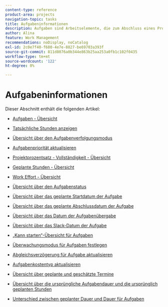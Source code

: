 ```yaml
---
content-type: reference
product-area: projects
navigation-topic: tasks
title: Aufgabeninformationen
description: Aufgaben sind Arbeitselemente, die zum Abschluss eines Projekts in Adobe Workfront beitragen. Informationen zu Aufgabeninformationen finden Sie in den folgenden Artikeln.
author: Alina
feature: Work Management
recommendations: noDisplay, noCatalog
exl-id: 2c0e7f40-f680-4e7e-8827-be69703a393f
source-git-commit: 811d8076a0b344e863b25aa253a0fb1c102f0435
workflow-type: tm+mt
source-wordcount: '122'
ht-degree: 0%

---
```


# Aufgabeninformationen

Dieser Abschnitt enthält die folgenden Artikel:

* [Aufgaben - Übersicht](../../../manage-work/tasks/task-information/tasks-overview.md)
* [Tatsächliche Stunden anzeigen](../../../manage-work/tasks/task-information/actual-hours.md)
* [Übersicht über den Aufgabenverfolgungsmodus](../../../manage-work/tasks/task-information/task-tracking-mode.md)
* [Aufgabenpriorität aktualisieren](../../../manage-work/tasks/task-information/task-priority.md)
* [Projektprozentsatz - Vollständigkeit - Übersicht](../../../manage-work/tasks/task-information/project-percent-complete.md)
* [Geplante Stunden - Übersicht](../../../manage-work/tasks/task-information/planned-hours.md)
* [Work Effort - Übersicht](../../../manage-work/tasks/task-information/work-effort.md)
* [Übersicht über den Aufgabenstatus](../../../manage-work/tasks/task-information/task-progress-status.md)
* [Übersicht über das geplante Startdatum der Aufgabe](../../../manage-work/tasks/task-information/task-planned-start-date.md)
* [Übersicht über das geplante Abschlussdatum der Aufgabe](../../../manage-work/tasks/task-information/task-planned-completion-date.md)
* [Übersicht über das Datum der Aufgabenübergabe](../../../manage-work/tasks/task-information/handoff-task-date.md)
* [Übersicht über das Slack-Datum der Aufgabe](../../../manage-work/tasks/task-information/task-slack-date.md)
* [ „Kann starten“-Übersicht für Aufgaben](../../../manage-work/tasks/task-information/can-start-task-overview.md)
* [Überwachungsmodus für Aufgaben festlegen](../../../manage-work/tasks/task-information/set-tracking-mode-for-tasks.md)
* [Abgleichsverzögerung für Aufgabe aktualisieren](../../../manage-work/tasks/task-information/task-leveling-delay.md)
* [Aufgabenkostentyp aktualisieren](../../../manage-work/tasks/task-information/update-task-cost-type.md)
* [Übersicht über geplante und geschätzte Termine](../../../manage-work/tasks/task-information/differentiate-projected-estimated-dates.md)
* [Übersicht über die ursprüngliche Aufgabendauer und die ursprünglich geplanten Stunden](../../../manage-work/tasks/task-information/task-original-duration-and-original-planned-hours.md)
* [Unterschied zwischen geplanter Dauer und Dauer für Aufgaben](../../../manage-work/tasks/task-information/planned-duration-vs-duration-for-tasks.md)

  <!--
  <li><a href="../../../manage-work/tasks/task-information/project-task-issue-dates.md">Overview of project, task, and issue dates</a> </li>
  -->
